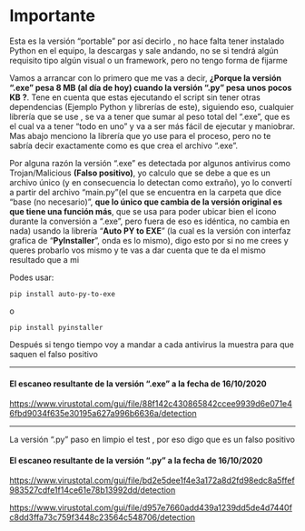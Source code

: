 # Importante

Esta es la versión “portable” por así decirlo , no hace falta tener instalado Python en el equipo, la descargas y sale andando, no se si tendrá algún requisito tipo algún visual o un framework, pero no tengo forma de fijarme

Vamos a arrancar con lo primero que me vas a decir, **¿Porque la versión “.exe” pesa 8 MB (al día de hoy) cuando la versión “.py” pesa unos pocos KB ?**. Tene en cuenta que estas ejecutando el script sin tener otras dependencias (Ejemplo Python y librerías de este), siguiendo eso, cualquier librería que se use , se va a tener que sumar al peso total del “.exe”, que es el cual va a tener “todo en uno” y va a ser más fácil de ejecutar y maniobrar. Mas abajo menciono la librería que yo use para el proceso, pero no te sabría decir exactamente como es que crea el archivo “.exe”.

Por alguna razón la versión “.exe” es detectada por algunos antivirus como Trojan/Malicious **(Falso positivo)**, yo calculo que se debe a que es un archivo único (y en consecuencia lo detectan como extraño), yo lo convertí a partir del archivo “main.py”(el que se encuentra en la carpeta que dice “base (no necesario)”, <strong>que lo único que cambia de la versión original es que tiene una función más</strong>, que se usa para poder ubicar bien el icono durante la conversión a “.exe”, pero fuera de eso es idéntica, no cambia en nada) usando la librería “**Auto PY to EXE**” (la cual es la versión con interfaz grafica de “**PyInstaller**”, onda es lo mismo), digo esto por si no me crees y queres probarlo vos mismo y te vas a dar cuenta que te da el mismo resultado que a mi

Podes usar:

<code>pip install auto-py-to-exe</code>

o

<code>pip install pyinstaller</code>

Después si tengo tiempo voy a mandar a cada antivirus la muestra para que saquen el falso positivo

---
#### El escaneo resultante de la versión “.exe” a la fecha de 16/10/2020

https://www.virustotal.com/gui/file/88f142c430865842ccee9939d6e071e46fbd9034f635e30195a627a996b6636a/detection

---
La versión “.py” paso en limpio el test , por eso digo que es un falso positivo

#### El escaneo resultante de la versión “.py” a la fecha de 16/10/2020

https://www.virustotal.com/gui/file/bd2e5dee1f4e3a172a8d2fd98edc8a5ffef983527cdfe1f14ce61e78b13992dd/detection

https://www.virustotal.com/gui/file/d957e7660add439a1239dd5de4d7440fc8dd3ffa73c759f3448c23564c548706/detection
